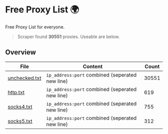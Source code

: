 
# Free Proxy List 🌍

Free Proxy List for everyone.
> Scraper found **30551** proxies. Useable are below.

## Overview

|File|Content|Count|
|----|-------|-----|
|[unchecked.txt](https://raw.githubusercontent.com/yemixzy/proxy-list/main/proxies/unchecked.txt)|`ip_address:port` combined (seperated new line)|30551|
|[http.txt](https://raw.githubusercontent.com/yemixzy/proxy-list/main/proxies/http.txt)|`ip_address:port` combined (seperated new line)|619|
|[socks4.txt](https://raw.githubusercontent.com/yemixzy/proxy-list/main/proxies/socks4.txt)|`ip_address:port` combined (seperated new line)|755|
|[socks5.txt](https://raw.githubusercontent.com/yemixzy/proxy-list/main/proxies/socks5.txt)|`ip_address:port` combined (seperated new line)|312|

